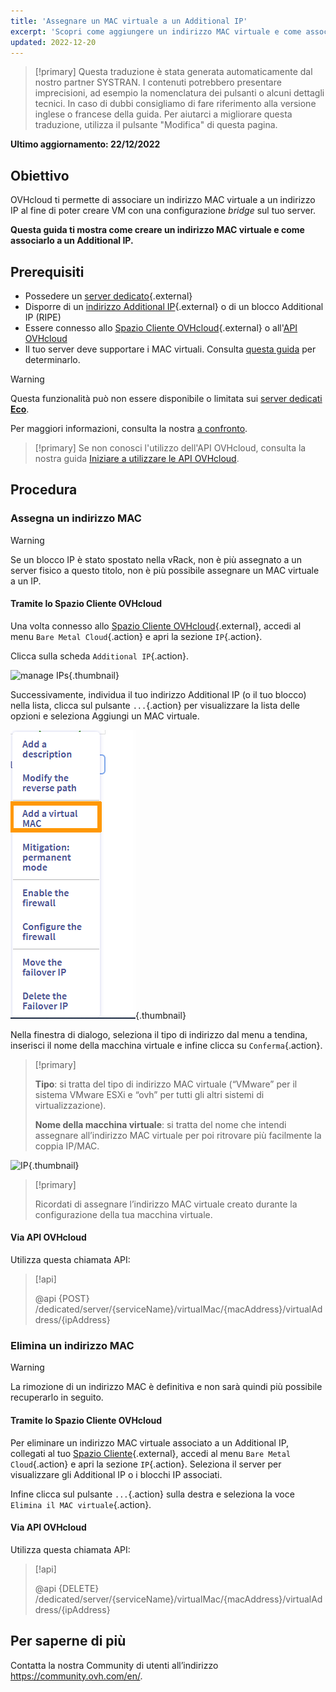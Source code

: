 ```yaml
---
title: 'Assegnare un MAC virtuale a un Additional IP'
excerpt: 'Scopri come aggiungere un indirizzo MAC virtuale e come associarlo a un Additional IP'
updated: 2022-12-20
---
```


> [!primary]
> Questa traduzione è stata generata automaticamente dal nostro partner SYSTRAN. I contenuti potrebbero presentare imprecisioni, ad esempio la nomenclatura dei pulsanti o alcuni dettagli tecnici. In caso di dubbi consigliamo di fare riferimento alla versione inglese o francese della guida. Per aiutarci a migliorare questa traduzione, utilizza il pulsante "Modifica" di questa pagina.
>

**Ultimo aggiornamento: 22/12/2022**

## Obiettivo

OVHcloud ti permette di associare un indirizzo MAC virtuale a un indirizzo IP al fine di poter creare VM con una configurazione <i>bridge</i> sul tuo server.

**Questa guida ti mostra come creare un indirizzo MAC virtuale e come associarlo a un Additional IP.**

## Prerequisiti

- Possedere un [server dedicato](https://www.ovh.it/server_dedicati/){.external}
- Disporre di un [indirizzo Additional IP](https://www.ovhcloud.com/it/bare-metal/ip/){.external} o di un blocco Additional IP (RIPE)
- Essere connesso allo [Spazio Cliente OVHcloud](https://www.ovh.com/auth/?action=gotomanager&from=https://www.ovh.it/&ovhSubsidiary=it){.external} o all'[API OVHcloud](https://api.ovh.com/)
- Il tuo server deve supportare i MAC virtuali. Consulta [questa guida](/pages/cloud/dedicated/network_support_virtual_mac) per determinarlo.

> [!warning]
> Questa funzionalità può non essere disponibile o limitata sui [server dedicati **Eco**](https://eco.ovhcloud.com/it/about/).
>
> Per maggiori informazioni, consulta la nostra [a confronto](https://eco.ovhcloud.com/it/compare/).

> [!primary]
> Se non conosci l'utilizzo dell'API OVHcloud, consulta la nostra guida [Iniziare a utilizzare le API OVHcloud](/pages/account/api/first-steps).

## Procedura

### Assegna un indirizzo MAC

> [!warning]
>
> Se un blocco IP è stato spostato nella vRack, non è più assegnato a un server fisico a questo titolo, non è più possibile assegnare un MAC virtuale a un IP.
>

#### Tramite lo Spazio Cliente OVHcloud

Una volta connesso allo [Spazio Cliente OVHcloud](https://www.ovh.com/auth/?action=gotomanager&from=https://www.ovh.it/&ovhSubsidiary=it){.external}, accedi al menu `Bare Metal Cloud`{.action} e apri la sezione `IP`{.action}.

Clicca sulla scheda `Additional IP`{.action}.

![manage IPs](images/manageIPs2022.png){.thumbnail}

Successivamente, individua il tuo indirizzo Additional IP (o il tuo blocco) nella lista, clicca sul pulsante `...`{.action} per visualizzare la lista delle opzioni e seleziona Aggiungi un MAC virtuale.

![IP](images/addvmac.png){.thumbnail}

Nella finestra di dialogo, seleziona il tipo di indirizzo dal menu a tendina, inserisci il nome della macchina virtuale e infine clicca su `Conferma`{.action}.

> [!primary]
>
> **Tipo**: si tratta del tipo di indirizzo MAC virtuale (“VMware” per il sistema VMware ESXi e “ovh” per tutti gli altri sistemi di virtualizzazione).
>
> **Nome della macchina virtuale**: si tratta del nome che intendi assegnare all’indirizzo MAC virtuale per poi ritrovare più facilmente la coppia IP/MAC.
>

![IP](images/addvmac2.png){.thumbnail}


> [!primary]
>
> Ricordati di assegnare l’indirizzo MAC virtuale creato durante la configurazione della tua macchina virtuale.
> 

#### Via API OVHcloud

Utilizza questa chiamata API:

> [!api]
>
> @api {POST} /dedicated/server/{serviceName}/virtualMac/{macAddress}/virtualAddress/{ipAddress}

### Elimina un indirizzo MAC

> [!warning]
>
> La rimozione di un indirizzo MAC è definitiva e non sarà quindi più possibile recuperarlo in seguito.
> 

#### Tramite lo Spazio Cliente OVHcloud

Per eliminare un indirizzo MAC virtuale associato a un Additional IP, collegati al tuo [Spazio Cliente](https://www.ovh.com/auth/?action=gotomanager&from=https://www.ovh.it/&ovhSubsidiary=it){.external}, accedi al menu `Bare Metal Cloud`{.action} e apri la sezione `IP`{.action}. Seleziona il server per visualizzare gli Additional IP o i blocchi IP associati.

Infine clicca sul pulsante `...`{.action} sulla destra e seleziona la voce `Elimina il MAC virtuale`{.action}.

#### Via API OVHcloud

Utilizza questa chiamata API:

> [!api]
>
> @api {DELETE} /dedicated/server/{serviceName}/virtualMac/{macAddress}/virtualAddress/{ipAddress}
>

## Per saperne di più

Contatta la nostra Community di utenti all’indirizzo <https://community.ovh.com/en/>.